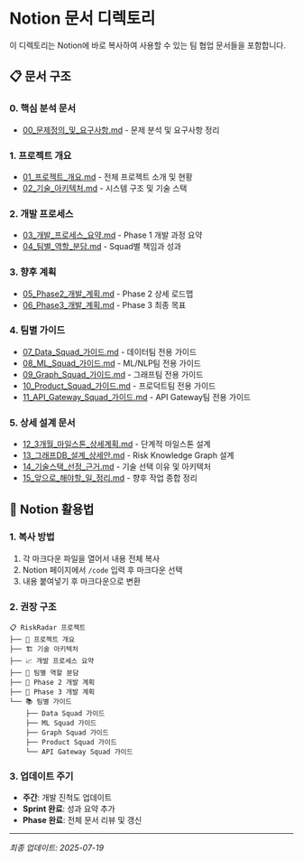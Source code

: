 # Notion 문서 디렉토리

이 디렉토리는 Notion에 바로 복사하여 사용할 수 있는 팀 협업 문서들을 포함합니다.

## 📋 문서 구조

### 0. 핵심 분석 문서
- [00_문제정의_및_요구사항.md](00_문제정의_및_요구사항.md) - 문제 분석 및 요구사항 정리

### 1. 프로젝트 개요
- [01_프로젝트_개요.md](01_프로젝트_개요.md) - 전체 프로젝트 소개 및 현황
- [02_기술_아키텍처.md](02_기술_아키텍처.md) - 시스템 구조 및 기술 스택

### 2. 개발 프로세스
- [03_개발_프로세스_요약.md](03_개발_프로세스_요약.md) - Phase 1 개발 과정 요약
- [04_팀별_역할_분담.md](04_팀별_역할_분담.md) - Squad별 책임과 성과

### 3. 향후 계획
- [05_Phase2_개발_계획.md](05_Phase2_개발_계획.md) - Phase 2 상세 로드맵
- [06_Phase3_개발_계획.md](06_Phase3_개발_계획.md) - Phase 3 최종 목표

### 4. 팀별 가이드
- [07_Data_Squad_가이드.md](07_Data_Squad_가이드.md) - 데이터팀 전용 가이드
- [08_ML_Squad_가이드.md](08_ML_Squad_가이드.md) - ML/NLP팀 전용 가이드
- [09_Graph_Squad_가이드.md](09_Graph_Squad_가이드.md) - 그래프팀 전용 가이드
- [10_Product_Squad_가이드.md](10_Product_Squad_가이드.md) - 프로덕트팀 전용 가이드
- [11_API_Gateway_Squad_가이드.md](11_API_Gateway_Squad_가이드.md) - API Gateway팀 전용 가이드

### 5. 상세 설계 문서
- [12_3개월_마일스톤_상세계획.md](12_3개월_마일스톤_상세계획.md) - 단계적 마일스톤 설계
- [13_그래프DB_설계_상세안.md](13_그래프DB_설계_상세안.md) - Risk Knowledge Graph 설계
- [14_기술스택_선정_근거.md](14_기술스택_선정_근거.md) - 기술 선택 이유 및 아키텍처
- [15_앞으로_해야할_일_정리.md](15_앞으로_해야할_일_정리.md) - 향후 작업 종합 정리

## 🚀 Notion 활용법

### 1. 복사 방법
1. 각 마크다운 파일을 열어서 내용 전체 복사
2. Notion 페이지에서 `/code` 입력 후 마크다운 선택
3. 내용 붙여넣기 후 마크다운으로 변환

### 2. 권장 구조
```
📋 RiskRadar 프로젝트
├── 🎯 프로젝트 개요
├── 🏗️ 기술 아키텍처  
├── 📈 개발 프로세스 요약
├── 👥 팀별 역할 분담
├── 🚀 Phase 2 개발 계획
├── 🎨 Phase 3 개발 계획
└── 📚 팀별 가이드
    ├── Data Squad 가이드
    ├── ML Squad 가이드
    ├── Graph Squad 가이드
    ├── Product Squad 가이드
    └── API Gateway Squad 가이드
```

### 3. 업데이트 주기
- **주간**: 개발 진척도 업데이트
- **Sprint 완료**: 성과 요약 추가
- **Phase 완료**: 전체 문서 리뷰 및 갱신

---

*최종 업데이트: 2025-07-19*